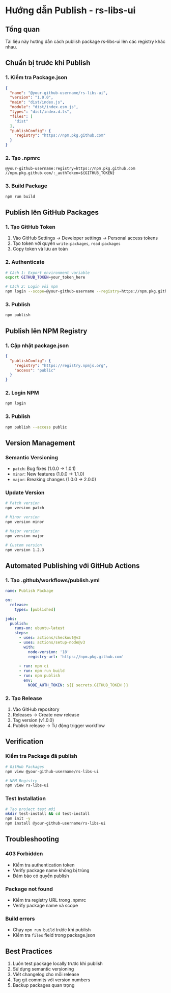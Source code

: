# Hướng dẫn Publish - rs-libs-ui

## Tổng quan
Tài liệu này hướng dẫn cách publish package rs-libs-ui lên các registry khác nhau.

## Chuẩn bị trước khi Publish

### 1. Kiểm tra Package.json
```json
{
  "name": "@your-github-username/rs-libs-ui",
  "version": "1.0.0",
  "main": "dist/index.js",
  "module": "dist/index.esm.js",
  "types": "dist/index.d.ts",
  "files": [
    "dist"
  ],
  "publishConfig": {
    "registry": "https://npm.pkg.github.com"
  }
}
```

### 2. Tạo .npmrc
```
@your-github-username:registry=https://npm.pkg.github.com
//npm.pkg.github.com/:_authToken=${GITHUB_TOKEN}
```

### 3. Build Package
```bash
npm run build
```

## Publish lên GitHub Packages

### 1. Tạo GitHub Token
1. Vào GitHub Settings → Developer settings → Personal access tokens
2. Tạo token với quyền `write:packages`, `read:packages`
3. Copy token và lưu an toàn

### 2. Authenticate
```bash
# Cách 1: Export environment variable
export GITHUB_TOKEN=your_token_here

# Cách 2: Login với npm
npm login --scope=@your-github-username --registry=https://npm.pkg.github.com
```

### 3. Publish
```bash
npm publish
```

## Publish lên NPM Registry

### 1. Cập nhật package.json
```json
{
  "publishConfig": {
    "registry": "https://registry.npmjs.org",
    "access": "public"
  }
}
```

### 2. Login NPM
```bash
npm login
```

### 3. Publish
```bash
npm publish --access public
```

## Version Management

### Semantic Versioning
- `patch`: Bug fixes (1.0.0 → 1.0.1)
- `minor`: New features (1.0.0 → 1.1.0)  
- `major`: Breaking changes (1.0.0 → 2.0.0)

### Update Version
```bash
# Patch version
npm version patch

# Minor version
npm version minor

# Major version
npm version major

# Custom version
npm version 1.2.3
```

## Automated Publishing với GitHub Actions

### 1. Tạo .github/workflows/publish.yml
```yaml
name: Publish Package

on:
  release:
    types: [published]

jobs:
  publish:
    runs-on: ubuntu-latest
    steps:
      - uses: actions/checkout@v3
      - uses: actions/setup-node@v3
        with:
          node-version: '18'
          registry-url: 'https://npm.pkg.github.com'
      
      - run: npm ci
      - run: npm run build
      - run: npm publish
        env:
          NODE_AUTH_TOKEN: ${{ secrets.GITHUB_TOKEN }}
```

### 2. Tạo Release
1. Vào GitHub repository
2. Releases → Create new release
3. Tag version (v1.0.0)
4. Publish release → Tự động trigger workflow

## Verification

### Kiểm tra Package đã publish
```bash
# GitHub Packages
npm view @your-github-username/rs-libs-ui

# NPM Registry  
npm view rs-libs-ui
```

### Test Installation
```bash
# Tạo project test mới
mkdir test-install && cd test-install
npm init -y
npm install @your-github-username/rs-libs-ui
```

## Troubleshooting

### 403 Forbidden
- Kiểm tra authentication token
- Verify package name không bị trùng
- Đảm bảo có quyền publish

### Package not found
- Kiểm tra registry URL trong .npmrc
- Verify package name và scope

### Build errors
- Chạy `npm run build` trước khi publish
- Kiểm tra `files` field trong package.json

## Best Practices
1. Luôn test package locally trước khi publish
2. Sử dụng semantic versioning
3. Viết changelog cho mỗi release
4. Tag git commits với version numbers
5. Backup packages quan trọng
